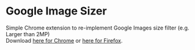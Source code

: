 # Google Image Sizer
Simple Chrome extension to re-implement Google Images size filter (e.g. Larger than 2MP) <br>
Download [here for Chrome](https://chrome.google.com/webstore/detail/google-image-sizer/pkfdieeblkapoopkmlpnnlepnblgbphk) or [here for Firefox](https://addons.mozilla.org/en-US/firefox/addon/google-image-sizer/).
